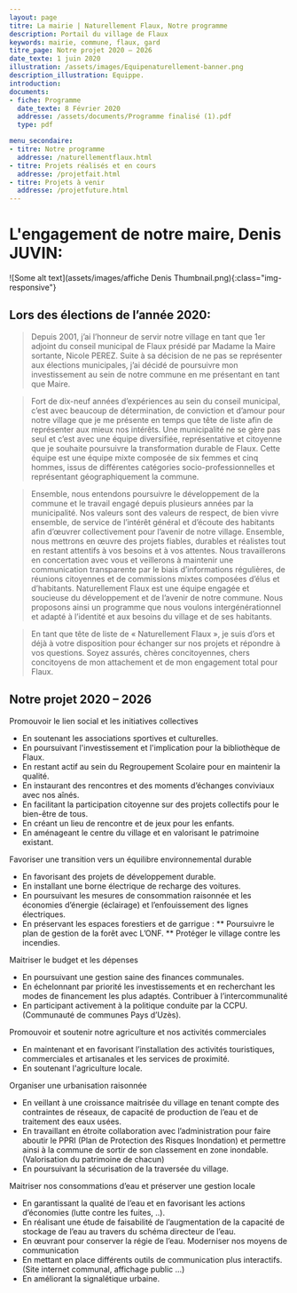 ```yaml
---
layout: page
titre: La mairie | Naturellement Flaux, Notre programme
description: Portail du village de Flaux
keywords: mairie, commune, flaux, gard
titre_page: Notre projet 2020 – 2026
date_texte: 1 juin 2020
illustration: /assets/images/Equipenaturellement-banner.png
description_illustration: Equippe.
introduction:
documents:
- fiche: Programme
  date_texte: 8 Février 2020
  addresse: /assets/documents/Programme finalisé (1).pdf
  type: pdf

menu_secondaire:
- titre: Notre programme
  addresse: /naturellementflaux.html
- titre: Projets réalisés et en cours
  addresse: /projetfait.html
- titre: Projets à venir
  addresse: /projetfuture.html
---
```

# L'engagement de notre maire, Denis JUVIN: 

![Some alt text](assets/images/affiche Denis Thumbnail.png){:class="img-responsive"}

## Lors des élections de l’année 2020:

> Depuis 2001, j’ai l’honneur de servir notre village en tant que 1er adjoint du conseil municipal de Flaux présidé par Madame la Maire sortante, Nicole PEREZ. Suite à sa décision de ne pas se représenter aux élections municipales, j’ai décidé de poursuivre mon investissement au sein de notre commune en me présentant en tant que Maire.

> Fort de dix-neuf années d’expériences au sein du conseil municipal, c’est avec beaucoup de détermination, de conviction et d’amour pour notre village que je me présente en temps que tête de liste afin de représenter aux mieux nos intérêts. Une municipalité ne se gère pas seul et c’est avec une équipe diversifiée, représentative et citoyenne que je souhaite poursuivre la transformation durable de Flaux. Cette équipe est une équipe mixte composée de six femmes et cinq hommes, issus de différentes catégories socio-professionnelles et représentant géographiquement la commune.

> Ensemble, nous entendons poursuivre le développement de la commune et le travail engagé depuis plusieurs années par la municipalité. Nos valeurs sont des valeurs de respect, de bien vivre ensemble, de service de l’intérêt général et d’écoute des habitants afin d’œuvrer collectivement pour l’avenir de notre village.
Ensemble, nous mettrons en œuvre des projets fiables, durables et réalistes tout en restant attentifs à vos besoins et à vos attentes. Nous travaillerons en concertation avec vous et veillerons à maintenir une communication transparente par le biais d’informations régulières, de réunions citoyennes et de commissions mixtes composées d’élus et d’habitants.
Naturellement Flaux est une équipe engagée et soucieuse du développement et de l’avenir de notre commune. Nous proposons ainsi un programme que nous voulons intergénérationnel et adapté à l’identité et aux besoins du village et de ses habitants.

> En tant que tête de liste de « Naturellement Flaux », je suis d’ors et déjà à votre disposition pour échanger sur nos projets et répondre à vos questions. Soyez assurés, chères concitoyennes, chers concitoyens de mon attachement et de mon engagement total pour Flaux.

## Notre projet 2020 – 2026

Promouvoir le lien social et les initiatives collectives
* En soutenant les associations sportives et culturelles.
* En poursuivant l'investissement et l'implication pour la bibliothèque de Flaux.
* En restant actif au sein du Regroupement Scolaire pour en maintenir la qualité.
* En instaurant des rencontres et des moments d’échanges conviviaux avec nos aînés.
* En facilitant la participation citoyenne sur des projets collectifs pour le bien-être de tous.
* En créant un lieu de rencontre et de jeux pour les enfants.
* En aménageant le centre du village et en valorisant le patrimoine existant.

Favoriser une transition vers un équilibre environnemental durable
* En favorisant des projets de développement durable.
* En installant une borne électrique de recharge des voitures.
* En poursuivant les mesures de consommation raisonnée et les économies d’énergie (éclairage) et l’enfouissement des lignes électriques.
* En préservant les espaces forestiers et de garrigue :
** Poursuivre le plan de gestion de la forêt avec L’ONF.
** Protéger le village contre les incendies.

Maitriser le budget et les dépenses
* En poursuivant une gestion saine des finances communales.
* En échelonnant par priorité les investissements et en recherchant les modes de financement les plus adaptés. Contribuer à l’intercommunalité
* En participant activement à la politique conduite par la CCPU. (Communauté de communes Pays d’Uzès).

Promouvoir et soutenir notre agriculture et nos activités commerciales
* En maintenant et en favorisant l’installation des activités touristiques, commerciales et artisanales et les services de proximité.
* En soutenant l'agriculture locale.

Organiser une urbanisation raisonnée
* En veillant à une croissance maitrisée du village en tenant compte des contraintes de réseaux, de capacité de production de l’eau et de traitement des eaux usées.
* En travaillant en étroite collaboration avec l’administration pour faire aboutir le PPRI (Plan de Protection des Risques Inondation) et permettre ainsi à la commune de sortir de son classement en zone inondable. (Valorisation du patrimoine de chacun)
* En poursuivant la sécurisation de la traversée du village.

Maitriser nos consommations d’eau et préserver une gestion locale
* En garantissant la qualité de l’eau et en favorisant les actions d’économies (lutte contre les fuites, ..).
* En réalisant une étude de faisabilité de l’augmentation de la capacité de stockage de l’eau au travers du schéma directeur de l’eau.
* En œuvrant pour conserver la régie de l’eau. Moderniser nos moyens de communication
* En mettant en place différents outils de communication plus interactifs. (Site internet communal, affichage public ...)
* En améliorant la signalétique urbaine.

